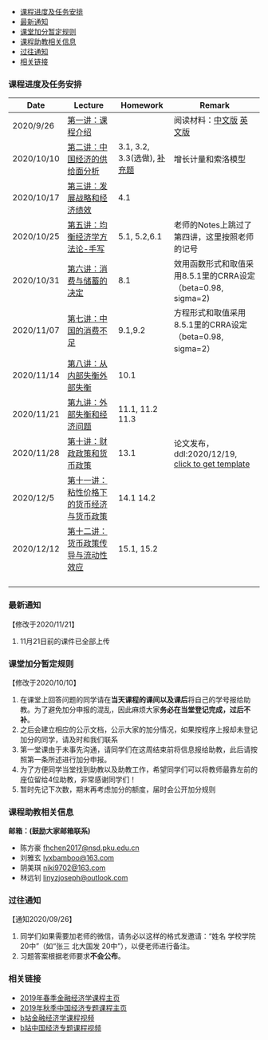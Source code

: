 - [课程进度及任务安排](#课程进度及任务安排)
- [最新通知](#最新通知)
- [课堂加分暂定规则](#课堂加分暂定规则)
- [课程助教相关信息](#课程助教相关信息)
- [过往通知](#过往通知)
- [相关链接](#相关链接)


### 课程进度及任务安排 

| Date       | Lecture                                                      | Homework                                                     | Remark                                                       |
| ---------- | ------------------------------------------------------------ | ------------------------------------------------------------ | ------------------------------------------------------------ |
| 2020/9/26  | [第一讲：课程介绍](https://github.com/nsdjzj2020/zjz.io/raw/gh-pages/%E4%B8%AD%E7%BB%8F%E4%B8%932020-01-%E8%AF%BE%E7%A8%8B%E4%BB%8B%E7%BB%8D.pptx) |                                                              | 阅读材料：[中文版](https://github.com/nsdjzj2020/zjz.io/raw/gh-pages/01-%E5%87%AF%E6%81%A9%E6%96%AF-%E7%BA%AA%E5%BF%B5%E8%89%BE%E5%B0%94%E5%BC%97%E9%9B%B7%E5%BE%B7%E2%80%A2%E9%A9%AC%E6%AD%87%E5%B0%94.docx)  [英文版](https://github.com/nsdjzj2020/zjz.io/raw/gh-pages/01-%20Alfred%20Marshall%2C%201842-1924.pdf) |
| 2020/10/10 | [第二讲：中国经济的供给面分析](https://github.com/nsdjzj2020/zjz.io/raw/gh-pages/%E4%B8%AD%E7%BB%8F%E4%B8%932020-02-%E4%B8%AD%E5%9B%BD%E7%BB%8F%E6%B5%8E%E7%9A%84%E4%BE%9B%E7%BB%99%E9%9D%A2%E5%88%86%E6%9E%90.pdf) | 3.1, 3.2, 3.3(选做), [补充题](https://github.com/nsdjzj2020/zjz.io/raw/gh-pages/%E4%B8%AD%E7%BB%8F%E4%B8%93%E8%A1%A5%E5%85%85%E9%A2%981.pdf) | 增长计量和索洛模型                                           |
| 2020/10/17 | [第三讲：发展战略和经济绩效](https://github.com/nsdjzj2020/zjz.io/raw/gh-pages/%E4%B8%AD%E7%BB%8F%E4%B8%932020-03-%E5%8F%91%E5%B1%95%E6%88%98%E7%95%A5%E4%B8%8E%E7%BB%8F%E6%B5%8E%E7%BB%A9%E6%95%88.pdf) | 4.1                                                          |                                                              |
| 2020/10/25 | [第五讲：均衡经济学方法论-手写](https://github.com/nsdjzj2020/zjz.io/raw/gh-pages/%E4%B8%AD%E7%BB%8F%E4%B8%932020-05-%E5%9D%87%E8%A1%A1%E7%BB%8F%E6%B5%8E%E5%AD%A6%E6%96%B9%E6%B3%95%E8%AE%BA-%E6%89%8B%E5%86%99.pdf) | 5.1, 5.2,6.1                                                 | 老师的Notes上跳过了第四讲，这里按照老师的记号                |
| 2020/10/31 | [第六讲：消费与储蓄的决定](https://github.com/nsdjzj2020/zjz.io/raw/gh-pages/%E4%B8%AD%E7%BB%8F%E4%B8%932020-06-%E6%B6%88%E8%B4%B9%E4%B8%8E%E5%82%A8%E8%93%84%E7%9A%84%E5%86%B3%E5%AE%9A.pptx) | 8.1                                                          | 效用函数形式和取值采用8.5.1里的CRRA设定（beta=0.98, sigma=2) |
| 2020/11/07 | [第七讲：中国的消费不足](https://github.com/nsdjzj2020/zjz.io/raw/gh-pages/%E4%B8%AD%E7%BB%8F%E4%B8%932020-06-%E6%B6%88%E8%B4%B9%E4%B8%8E%E5%82%A8%E8%93%84%E7%9A%84%E5%86%B3%E5%AE%9A.pptx) | 9.1,9.2                                                      | 方程形式和取值采用8.5.1里的CRRA设定（beta=0.98, sigma=2）    |
| 2020/11/14 | [第八讲：从内部失衡外部失衡](https://github.com/nsdjzj2020/zjz.io/raw/gh-pages/%E4%B8%AD%E7%BB%8F%E4%B8%932020-08-%E4%BB%8E%E5%86%85%E9%83%A8%E5%A4%B1%E8%A1%A1%E5%88%B0%E5%A4%96%E9%83%A8%E5%A4%B1%E8%A1%A1.pdf) | 10.1                                                         |                                                              |
| 2020/11/21 | [第九讲：外部失衡和经济问题](https://github.com/nsdjzj2020/zjz.io/raw/gh-pages/%E4%B8%AD%E7%BB%8F%E4%B8%932020-09-%E5%A4%96%E9%83%A8%E5%A4%B1%E8%A1%A1%E4%B8%8E%E7%BB%8F%E6%B5%8E%E5%8D%B1%E6%9C%BA.pdf) | 11.1, 11.2 11.3                                              |                                                              |
| 2020/11/28     |  [第十讲：财政政策和货币政策](https://github.com/nsdjzj2020/zjz.io/raw/gh-pages/Slides/%E4%B8%AD%E7%BB%8F%E4%B8%932020-10-%E8%B4%A7%E5%B8%81%E6%94%BF%E7%AD%96%E4%B8%8E%E8%B4%A2%E6%94%BF%E6%94%BF%E7%AD%96.pdf)                                                            |          13.1                                                    |                          论文发布，ddl:2020/12/19, [click to get template]()                                   |
|  2020/12/5          |      [第十一讲：粘性价格下的货币经济与货币政策](https://github.com/nsdjzj2020/zjz.io/raw/gh-pages/Slides/%E4%B8%AD%E7%BB%8F%E4%B8%932020-11-%E7%B2%98%E6%80%A7%E4%BB%B7%E6%A0%BC%E4%B8%8B%E7%9A%84%E8%B4%A7%E5%B8%81%E7%BB%8F%E6%B5%8E%E4%B8%8E%E8%B4%A7%E5%B8%81%E6%94%BF%E7%AD%96.pptx)                                                        |             14.1   14.2                        |                                                              |
|  2020/12/12          |    [第十二讲：货币政策传导与流动性效应](Slides/中经专2020-12-货币政策传导与流动性效应.pdf)                                                          |              15.1, 15.2                                            |                                                              |
|            |                                                              |                                                              |                                                              |
|            |                                                              |                                                              |                                                              |
|            |                                                              |                                                              |                                                              |
|            |                                                              |                                                              |                                                              |



### 最新通知
【修改于2020/11/21】
1. 11月21日前的课件已全部上传

### 课堂加分暂定规则
【修改于2020/10/10】
1. 在课堂上回答问题的同学请在**当天课程的课间以及课后**将自己的学号报给助教。为了避免加分申报的混乱，因此麻烦大家**务必在当堂登记完成，过后不补**。
2. 之后会建立相应的公示文档，公示大家的加分情况，如果按程序上报却未登记加分的同学，请及时和我们联系
3. 第一堂课由于未事先沟通，请同学们在这周结束前将信息报给助教，此后请按照第一条所述进行加分申报。
4. 为了方便同学当堂找到助教以及助教工作，希望同学们可以将教师最靠左前的座位留给4位助教，非常感谢同学们！
5. 暂时先记下次数，期末再考虑加分的额度，届时会公开加分规则

### 课程助教相关信息

**邮箱：(鼓励大家邮箱联系)**
- 陈方豪 fhchen2017@nsd.pku.edu.cn
- 刘雅玄 lyxbamboo@163.com
- 阴美琪 niki9702@163.com
- 林远钊 linyzjoseph@outlook.com 

### 过往通知
【通知2020/09/26】

1. 同学们如果需要加老师的微信，请务必以这样的格式发邀请：“姓名 学校学院 20中”（如“张三 北大国发 20中”），以便老师进行备注。
2. 习题答案根据老师要求**不会公布**。

### 相关链接

- [2019年春季金融经济学课程主页](https://finaecon2019s.github.io/FinaEcon2019S)
- [2019年秋季中国经济专题课程主页](https://nsdzjz.github.io/2019f/)
- [b站金融经济学课程视频](https://www.bilibili.com/video/BV1Bx411d714?from=search&seid=5795518368302067537)
- [b站中国经济专题课程视频](https://www.bilibili.com/video/BV1oE411Z7TU?from=search&seid=15227530429099673866)
